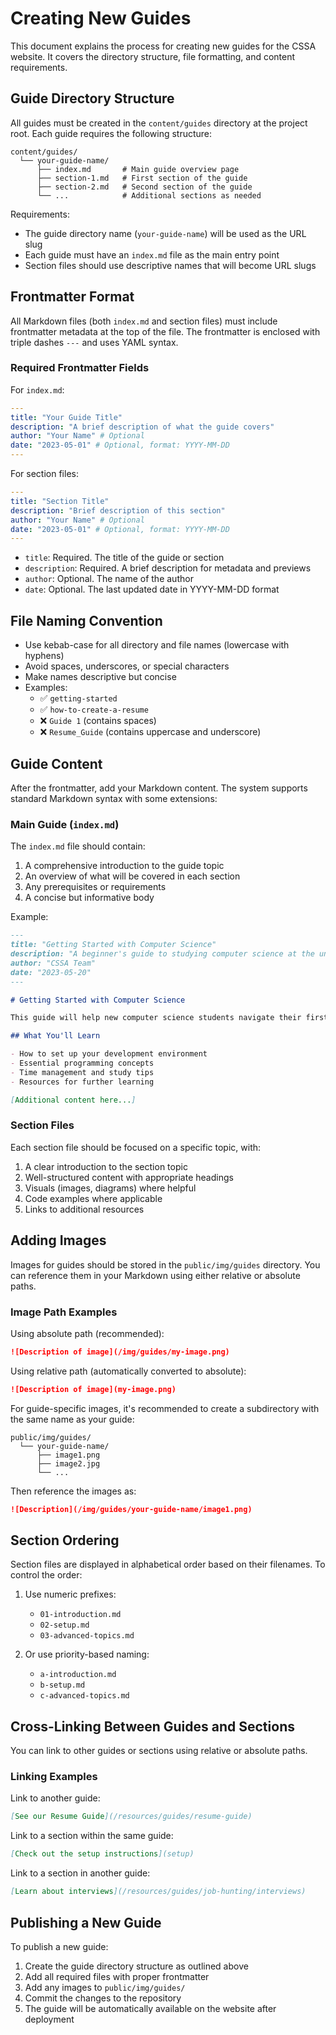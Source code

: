 # Creating New Guides

This document explains the process for creating new guides for the CSSA website. It covers the directory structure, file formatting, and content requirements.

## Guide Directory Structure

All guides must be created in the `content/guides` directory at the project root. Each guide requires the following structure:

```
content/guides/
  └── your-guide-name/
      ├── index.md       # Main guide overview page
      ├── section-1.md   # First section of the guide
      ├── section-2.md   # Second section of the guide
      └── ...            # Additional sections as needed
```

Requirements:
- The guide directory name (`your-guide-name`) will be used as the URL slug
- Each guide must have an `index.md` file as the main entry point
- Section files should use descriptive names that will become URL slugs

## Frontmatter Format

All Markdown files (both `index.md` and section files) must include frontmatter metadata at the top of the file. The frontmatter is enclosed with triple dashes `---` and uses YAML syntax.

### Required Frontmatter Fields

For `index.md`:
```yaml
---
title: "Your Guide Title"
description: "A brief description of what the guide covers"
author: "Your Name" # Optional
date: "2023-05-01" # Optional, format: YYYY-MM-DD
---
```

For section files:
```yaml
---
title: "Section Title"
description: "Brief description of this section"
author: "Your Name" # Optional
date: "2023-05-01" # Optional, format: YYYY-MM-DD
---
```

- `title`: Required. The title of the guide or section
- `description`: Required. A brief description for metadata and previews
- `author`: Optional. The name of the author
- `date`: Optional. The last updated date in YYYY-MM-DD format

## File Naming Convention

- Use kebab-case for all directory and file names (lowercase with hyphens)
- Avoid spaces, underscores, or special characters
- Make names descriptive but concise
- Examples:
  - ✅ `getting-started`
  - ✅ `how-to-create-a-resume`
  - ❌ `Guide 1` (contains spaces)
  - ❌ `Resume_Guide` (contains uppercase and underscore)

## Guide Content

After the frontmatter, add your Markdown content. The system supports standard Markdown syntax with some extensions:

### Main Guide (`index.md`)

The `index.md` file should contain:
1. A comprehensive introduction to the guide topic
2. An overview of what will be covered in each section
3. Any prerequisites or requirements
4. A concise but informative body

Example:
```markdown
---
title: "Getting Started with Computer Science"
description: "A beginner's guide to studying computer science at the university"
author: "CSSA Team"
date: "2023-05-20"
---

# Getting Started with Computer Science

This guide will help new computer science students navigate their first year at the university.

## What You'll Learn

- How to set up your development environment
- Essential programming concepts
- Time management and study tips
- Resources for further learning

[Additional content here...]
```

### Section Files

Each section file should be focused on a specific topic, with:
1. A clear introduction to the section topic
2. Well-structured content with appropriate headings
3. Visuals (images, diagrams) where helpful
4. Code examples where applicable
5. Links to additional resources

## Adding Images

Images for guides should be stored in the `public/img/guides` directory. You can reference them in your Markdown using either relative or absolute paths.

### Image Path Examples

Using absolute path (recommended):
```markdown
![Description of image](/img/guides/my-image.png)
```

Using relative path (automatically converted to absolute):
```markdown
![Description of image](my-image.png)
```

For guide-specific images, it's recommended to create a subdirectory with the same name as your guide:
```
public/img/guides/
  └── your-guide-name/
      ├── image1.png
      ├── image2.jpg
      └── ...
```

Then reference the images as:
```markdown
![Description](/img/guides/your-guide-name/image1.png)
```

## Section Ordering

Section files are displayed in alphabetical order based on their filenames. To control the order:

1. Use numeric prefixes:
   - `01-introduction.md`
   - `02-setup.md`
   - `03-advanced-topics.md`

2. Or use priority-based naming:
   - `a-introduction.md`
   - `b-setup.md`
   - `c-advanced-topics.md`

## Cross-Linking Between Guides and Sections

You can link to other guides or sections using relative or absolute paths.

### Linking Examples

Link to another guide:
```markdown
[See our Resume Guide](/resources/guides/resume-guide)
```

Link to a section within the same guide:
```markdown
[Check out the setup instructions](setup)
```

Link to a section in another guide:
```markdown
[Learn about interviews](/resources/guides/job-hunting/interviews)
```

## Publishing a New Guide

To publish a new guide:

1. Create the guide directory structure as outlined above
2. Add all required files with proper frontmatter
3. Add any images to `public/img/guides/`
4. Commit the changes to the repository
5. The guide will be automatically available on the website after deployment 